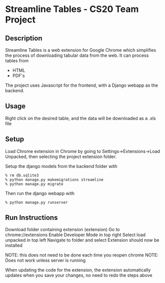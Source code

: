 # Streamline Tables - CS20 Team Project

## Description
Streamline Tables is a web extension for Google Chrome which simplifies the process of downloading tabular data from the web. It can process tables from
- HTML
- PDF's

The project uses Javascript for the frontend, with a Django webapp as the backend.


## Usage
Right click on the desired table, and the data will be downloaded as a .xls file


## Setup

Load Chrome extension in Chrome by going to Settings->Extensions->Load Unpacked, then selecting the project extension folder.


Setup the django models from the backend folder with
```
% rm db.sqlite3
% python manage.py makemigrations streamline
% python manage.py migrate
```
Then run the django webapp with
```
% python manage.py runserver
```

## Run Instructions

Download folder containing extension (extension)
Go to chrome://extensions
Enable Developer Mode in top right
Select load unpacked in top left
Navigate to folder and select
Extension should now be installed

NOTE: this does not need to be done each time you reopen chrome
NOTE: Does not work unless server is running 

When updating the code for the extension, the extension automatically updates when you save your changes, no need to redo the steps above

